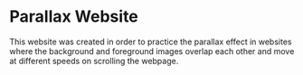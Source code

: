 
# Parallax Website

This website was created in order to practice the parallax effect in websites where the background and foreground images overlap each other and move at different speeds on scrolling the webpage.


